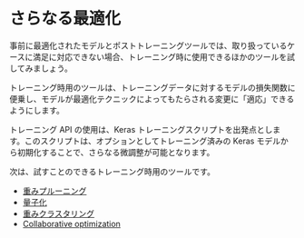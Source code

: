 # さらなる最適化

事前に最適化されたモデルとポストトレーニングツールでは、取り扱っているケースに満足に対応できない場合、トレーニング時に使用できるほかのツールを試してみましょう。

トレーニング時用のツールは、トレーニングデータに対するモデルの損失関数に便乗し、モデルが最適化テクニックによってもたらされる変更に「適応」できるようにします。

トレーニング API の使用は、Keras トレーニングスクリプトを出発点とします。このスクリプトは、オプションとしてトレーニング済みの Keras モデルから初期化することで、さらなる微調整が可能となります。

次は、試すことのできるトレーニング時用のツールです。

- [重みプルーニング](./pruning/)
- [量子化](./quantization/training)
- [重みクラスタリング](./clustering/)
- [Collaborative optimization](./combine/collaborative_optimization)
